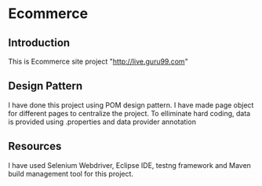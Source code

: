 # Ecommerce
## Introduction
This is Ecommerce site project "http://live.guru99.com"
## Design Pattern
I have done this project using POM design pattern. I have made page object 
for different pages to centralize the project. To elliminate hard coding, 
data is provided using .properties and data provider annotation
## Resources
I have used Selenium Webdriver, Eclipse IDE, testng framework and Maven build management
tool for this project. 

